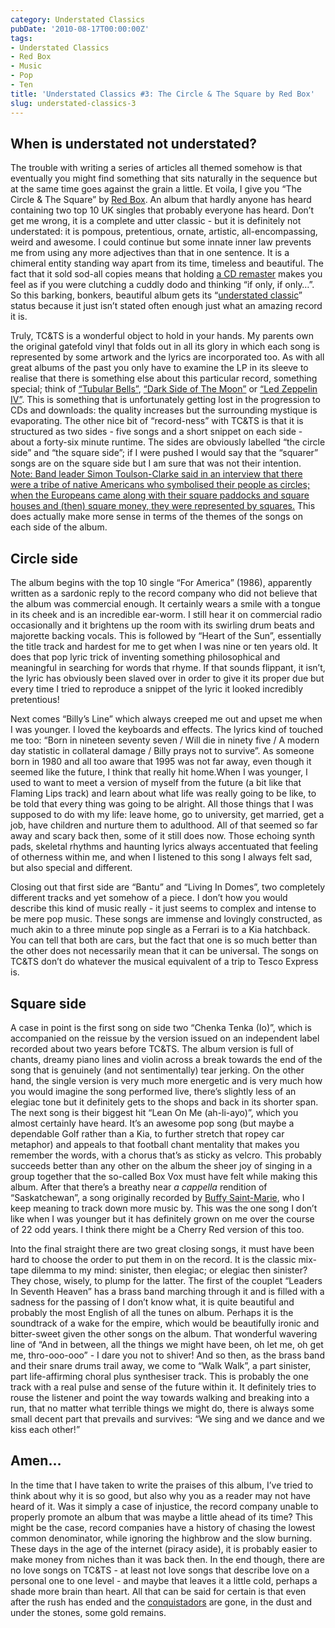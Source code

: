 ```yaml
---
category: Understated Classics
pubDate: '2010-08-17T00:00:00Z'
tags:
- Understated Classics
- Red Box
- Music
- Pop
- Ten
title: 'Understated Classics #3: The Circle & The Square by Red Box'
slug: understated-classics-3
---
```

## When is understated not understated?

The trouble with writing a series of articles all themed somehow is that eventually you might find something that sits naturally in the sequence but at the same time goes against the grain a little. Et voila, I give you “The Circle & The Square” by [Red Box](http://www.redboxmusic.net/htm/home.htm). An album that hardly anyone has heard containing two top 10 UK singles that probably everyone has heard. Don’t get me wrong, it is a complete and utter classic - but it is definitely not understated: it is pompous, pretentious, ornate, artistic, all-encompassing, weird and awesome. I could continue but some innate inner law prevents me from using any more adjectives than that in one sentence. It is a chimeral entity standing way apart from its time, timeless and beautiful. The fact that it sold sod-all copies means that holding [a CD remaster](http://www.cherryred.co.uk/cherrypop-exd.asp?id=873) makes you feel as if you were clutching a cuddly dodo and thinking “if only, if only…”. So this barking, bonkers, beautiful album gets its “[understated classic](/tags#understated-classics/)” status because it just isn’t stated often enough just what an amazing record it is.

Truly, TC&TS is a wonderful object to hold in your hands. My parents own the original gatefold vinyl that folds out in all its glory in which each song is represented by some artwork and the lyrics are incorporated too. As with all great albums of the past you only have to examine the LP in its sleeve to realise that there is something else about this particular record, something special; think of [“Tubular Bells”](http://www.theguardian.com/music/2013/may/20/how-we-made-tubular-bells), [“Dark Side of The Moon”](http://www.esquire.com/blogs/culture/what-is-dark-side-of-the-moon-about-15266894) or [“Led Zeppelin IV”](http://ultimateclassicrock.com/10-things-you-didnt-know-about-led-zeppelin-four/). This is something that is unfortunately getting lost in the progression to CDs and downloads: the quality increases but the surrounding mystique is evaporating. The other nice bit of “record-ness” with TC&TS is that it is structured as two sides - five songs and a short snippet on each side - about a forty-six minute runtime. The sides are obviously labelled “the circle side” and “the square side”; if I were pushed I would say that the “squarer” songs are on the square side but I am sure that was not their intention. [Note: Band leader Simon Toulson-Clarke said in an interview that there were a tribe of native Americans who symbolised their people as circles; when the Europeans came along with their square paddocks and square houses and (then) square money, they were represented by squares.](http://www.lewisslade.com/redbox/STC_INTERVIEW2003.html) This does actually make more sense in terms of the themes of the songs on each side of the album.

## Circle side

The album begins with the top 10 single “For America” (1986), apparently written as a sardonic reply to the record company who did not believe that the album was commercial enough. It certainly wears a smile with a tongue in its cheek and is an incredible ear-worm. I still hear it on commercial radio occasionally and it brightens up the room with its swirling drum beats and majorette backing vocals. This is followed by “Heart of the Sun”, essentially the title track and hardest for me to get when I was nine or ten years old. It does that pop lyric trick of inventing something philosophical and meaningful in searching for words that rhyme. If that sounds flippant, it isn’t, the lyric has obviously been slaved over in order to give it its proper due but every time I tried to reproduce a snippet of the lyric it looked incredibly pretentious!

Next comes “Billy’s Line” which always creeped me out and upset me when I was younger. I loved the keyboards and effects. The lyrics kind of touched me too: “Born in nineteen seventy seven / Will die in ninety five / A modern day statistic in collateral damage / Billy prays not to survive”. As someone born in 1980 and all too aware that 1995 was not far away, even though it seemed like the future, I think that really hit home.When I was younger, I used to want to meet a version of myself from the future (a bit like that Flaming Lips track) and learn about what life was really going to be like, to be told that every thing was going to be alright. All those things that I was supposed to do with my life: leave home, go to university, get married, get a job, have children and nurture them to adulthood. All of that seemed so far away and scary back then, some of it still does now. Those echoing synth pads, skeletal rhythms and haunting lyrics always accentuated that feeling of otherness within me, and when I listened to this song I always felt sad, but also special and different.

Closing out that first side are “Bantu” and “Living In Domes”, two completely different tracks and yet somehow of a piece. I don’t how you would describe this kind of music really - it just seems to complex and intense to be mere pop music. These songs are immense and lovingly constructed, as much akin to a three minute pop single as a Ferrari is to a Kia hatchback. You can tell that both are cars, but the fact that one is so much better than the other does not necessarily mean that it can be universal. The songs on TC&TS don’t do whatever the musical equivalent of a trip to Tesco Express is.

## Square side

A case in point is the first song on side two “Chenka Tenka (Io)”, which is accompanied on the reissue by the version issued on an independent label recorded about two years before TC&amp;TS. The album version is full of chants, dreamy piano lines and violin across a break towards the end of the song that is genuinely (and not sentimentally) tear jerking. On the other hand, the single version is very much more energetic and is very much how you would imagine the song performed live, there’s slightly less of an elegiac tone but it definitely gets to the shops and back in its shorter span. The next song is their biggest hit “Lean On Me (ah-li-ayo)”, which you almost certainly have heard. It’s an awesome pop song (but maybe a dependable Golf rather than a Kia, to further stretch that ropey car metaphor) and appeals to that football chant mentality that makes you remember the words, with a chorus that’s as sticky as velcro. This probably succeeds better than any other on the album the sheer joy of singing in a group together that the so-called Box Vox must have felt while making this album. After that there’s a breathy near *a cappella* rendition of “Saskatchewan”, a song originally recorded by [Buffy Saint-Marie](http://buffysainte-marie.com), who I keep meaning to track down more music by. This was the one song I don’t like when I was younger but it has definitely grown on me over the course of 22 odd years. I think there might be a Cherry Red version of this too.

Into the final straight there are two great closing songs, it must have been hard to choose the order to put them in on the record. It is the classic mix-tape dilemma to my mind: sinister, then elegiac; or elegiac then sinister? They chose, wisely, to plump for the latter. The first of the couplet “Leaders In Seventh Heaven” has a brass band marching through it and is filled with a sadness for the passing of I don’t know what, it is quite beautiful and probably the most English of all the tunes on album. Perhaps it is the soundtrack of a wake for the empire, which would be beautifully ironic and bitter-sweet given the other songs on the album. That wonderful wavering line of “And in between, all the things we might have been, oh let me, oh get me, thro-ooo-ooo” - I dare you not to shiver! And so then, as the brass band and their snare drums trail away, we come to “Walk Walk”, a part sinister, part life-affirming choral plus synthesiser track. This is probably the one track with a real pulse and sense of the future within it. It definitely tries to rouse the listener and point the way towards walking and breaking into a run, that no matter what terrible things we might do, there is always some small decent part that prevails and survives: “We sing and we dance and we kiss each other!”

## Amen…

In the time that I have taken to write the praises of this album, I’ve tried to think about why it is so good, but also why you as a reader may not have heard of it. Was it simply a case of injustice, the record company unable to properly promote an album that was maybe a little ahead of its time? This might be the case, record companies have a history of chasing the lowest common denominator, while ignoring the highbrow and the slow burning. These days in the age of the internet (piracy aside), it is probably easier to make money from niches than it was back then. In the end though, there are no love songs on TC&TS - at least not love songs that describe love on a personal one to one level - and maybe that leaves it a little cold, perhaps a shade more brain than heart. All that can be said for certain is that even after the rush has ended and the [conquistadors](http://en.wikipedia.org/wiki/Conquistador) are gone, in the dust and under the stones, some gold remains.